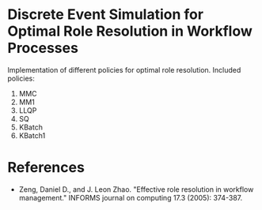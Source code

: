 # Discrete Event Simulation for Optimal Role Resolution in Workflow Processes
Implementation of different policies for optimal role resolution.
Included policies:

1. MMC
2. MM1
3. LLQP
4. SQ
5. KBatch
6. KBatch1

# References

- Zeng, Daniel D., and J. Leon Zhao. "Effective role resolution in workflow management." INFORMS journal on computing 17.3 (2005): 374-387.
